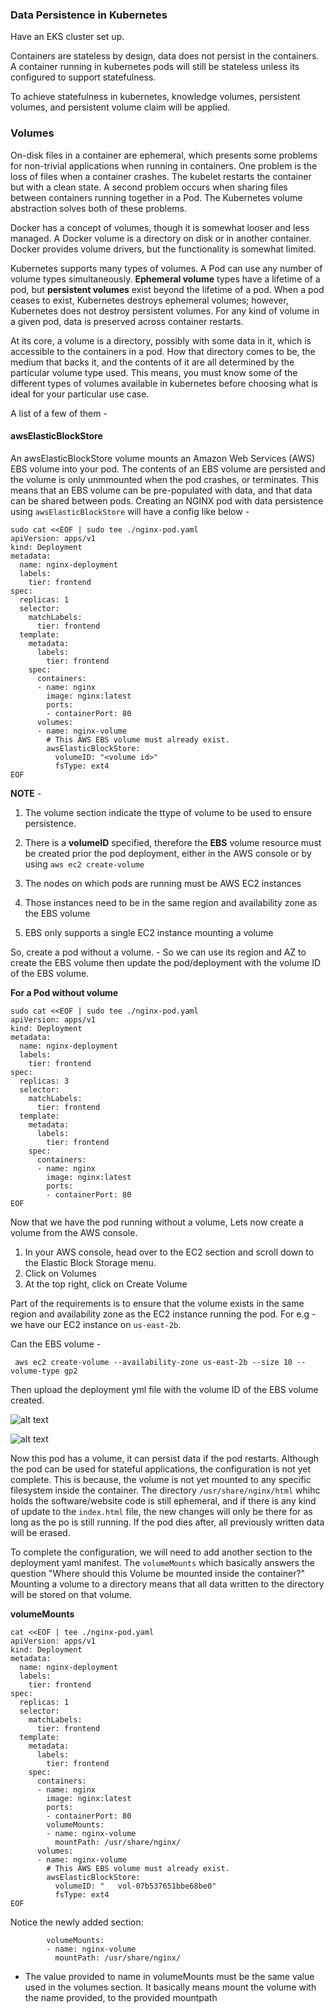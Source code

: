 
### Data Persistence in Kubernetes

Have an EKS cluster set up. 

Containers are stateless by design, data does not persist in the containers. A container running in kubernetes pods will still be stateless unless its configured to support statefulness. 

To achieve statefulness in kubernetes, knowledge volumes, persistent volumes, and persistent volume claim will be applied.


### Volumes

On-disk files in a container are ephemeral, which presents some problems for non-trivial applications when running in containers. One problem is the loss of files when a container crashes. The kubelet restarts the container but with a clean state. A second problem occurs when sharing files between containers running together in a Pod. The Kubernetes volume abstraction solves both of these problems.

Docker has a concept of volumes, though it is somewhat looser and less managed. A Docker volume is a directory on disk or in another container. Docker provides volume drivers, but the functionality is somewhat limited.

Kubernetes supports many types of volumes. A Pod can use any number of volume types simultaneously. 
**Ephemeral volume** types have a lifetime of a pod, but **persistent volumes** exist beyond the lifetime of a pod. When a pod ceases to exist, Kubernetes destroys ephemeral volumes; however, Kubernetes does not destroy persistent volumes. For any kind of volume in a given pod, data is preserved across container restarts.

At its core, a volume is a directory, possibly with some data in it, which is accessible to the containers in a pod. How that directory comes to be, the medium that backs it, and the contents of it are all determined by the particular volume type used. This means, you must know some of the different types of volumes available in kubernetes before choosing what is ideal for your particular use case.

A list of a few of them - 

#### awsElasticBlockStore

An awsElasticBlockStore volume mounts an Amazon Web Services (AWS) EBS volume into your pod. The contents of an EBS volume are persisted and the volume is only unmmounted when the pod crashes, or terminates. This means that an EBS volume can be pre-populated with data, and that data can be shared between pods.
Creating an NGINX pod with data persistence using ```awsElasticBlockStore``` will have a config like below - 

```
sudo cat <<EOF | sudo tee ./nginx-pod.yaml
apiVersion: apps/v1
kind: Deployment
metadata:
  name: nginx-deployment
  labels:
    tier: frontend
spec:
  replicas: 1
  selector:
    matchLabels:
      tier: frontend
  template:
    metadata:
      labels:
        tier: frontend
    spec:
      containers:
      - name: nginx
        image: nginx:latest
        ports:
        - containerPort: 80
      volumes:
      - name: nginx-volume
        # This AWS EBS volume must already exist.
        awsElasticBlockStore:
          volumeID: "<volume id>"
          fsType: ext4
EOF
```
**NOTE** - 
1. The volume section indicate the ttype of volume to be used to ensure persistence.

2. There is a  **volumeID** specified, therefore the **EBS** volume resource must be created prior the pod deployment, either in the AWS console or by using ```aws ec2 create-volume```

3. The nodes on which pods are running must be AWS EC2 instances
4. Those instances need to be in the same region and availability zone as the EBS volume
5. EBS only supports a single EC2 instance mounting a volume

So, create a pod without a volume. - So we can use its region and AZ to create the EBS volume then update the pod/deployment with the volume ID  of the EBS volume.

**For a Pod without volume**
``` 
sudo cat <<EOF | sudo tee ./nginx-pod.yaml
apiVersion: apps/v1
kind: Deployment
metadata:
  name: nginx-deployment
  labels:
    tier: frontend
spec:
  replicas: 3
  selector:
    matchLabels:
      tier: frontend
  template:
    metadata:
      labels:
        tier: frontend
    spec:
      containers:
      - name: nginx
        image: nginx:latest
        ports:
        - containerPort: 80
EOF
```

Now that we have the pod running without a volume, Lets now create a volume from the AWS console.

1. In your AWS console, head over to the EC2 section and scroll down to the Elastic Block Storage menu.
2. Click on Volumes
3. At the top right, click on Create Volume 


Part of the requirements is to ensure that the volume exists in the same region and availability zone as the EC2 instance running the pod. 
For e.g - we have our EC2 instance on ```us-east-2b```.

Can the EBS volume -
 ``` 
  aws ec2 create-volume --availability-zone us-east-2b --size 10 --volume-type gp2
 ```
 Then upload the deployment yml  file with the volume ID of the EBS volume created.

 ![alt text](<images/Deployment for volume 1.jpg>)

 ![alt text](<images/4a describe po.jpg>)

Now this pod has a volume, it can persist data if the pod restarts. Although the pod can be used for stateful applications, the configuration is not yet complete. This is  because, the volume is not yet mounted to any specific filesystem inside the container. The directory  ``` /usr/share/nginx/html ``` whihc holds the software/website code is still ephemeral, and if there is any kind of update to the ```index.html``` file, the new changes will only be there for as long as the po is still running. If the pod dies after, all previously written data will be erased.

To complete the configuration, we will need to add another section to the deployment yaml manifest. The ```volumeMounts``` which basically answers the question "Where should this Volume be mounted inside the container?" Mounting a volume to a directory means that all data written to the directory will be stored on that volume.

**volumeMounts**

```
cat <<EOF | tee ./nginx-pod.yaml
apiVersion: apps/v1
kind: Deployment
metadata:
  name: nginx-deployment
  labels:
    tier: frontend
spec:
  replicas: 1
  selector:
    matchLabels:
      tier: frontend
  template:
    metadata:
      labels:
        tier: frontend
    spec:
      containers:
      - name: nginx
        image: nginx:latest
        ports:
        - containerPort: 80
        volumeMounts:
        - name: nginx-volume
          mountPath: /usr/share/nginx/
      volumes:
      - name: nginx-volume
        # This AWS EBS volume must already exist.
        awsElasticBlockStore:
          volumeID: "	vol-07b537651bbe68be0"
          fsType: ext4
EOF
```
Notice the newly added section:

```
        volumeMounts:
        - name: nginx-volume
          mountPath: /usr/share/nginx/
``` 
* The value provided to name in volumeMounts must be the same value used in the volumes section. It basically means mount the volume with the name provided, to the provided mountpath